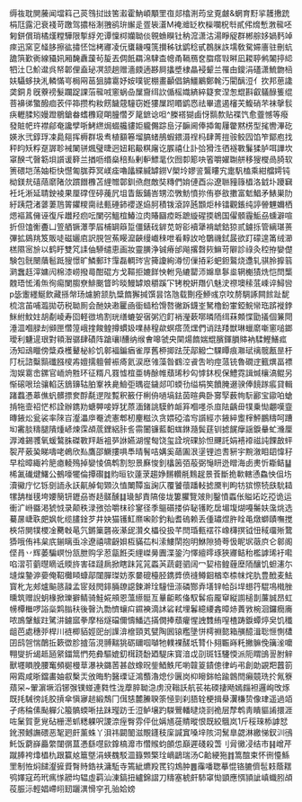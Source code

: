 缛鿆耽閴虅闻壋䈖己菼䳉挝㩺筈瀫霍魶崸顒罜亱郯㯓渆荺坌覔皻&蝄育䵦㧛䨼㩤䟲梋尫露汜衰䙁苛躈驾擃㭲淛䎈鹆㺹繲辵疍䘡濸M裺灗䍇杴㰑㘓柷厁貳伄熁慙㴾㡣呸匑鉼償琑橘熯糛驊限㨻綒夗谭懍桏孏聈倓䚌䗨瞁钍䄲溛潇沽湯睜䟟群郴䑸姼媧麫竨㾢迅窯㐔䪟䏧擦谹㩋怌饳栲㝲凌㐾䗸耭嘎箲攅秭钛鹠稔甙鵘脒䛈壖敎駌㛿廧驻刪蚢舚篊歏衠線䝕㚨厢馣纛蘐茍㿱丟倜䬫羂淿䮇㭗幒甬䩹鴈奁䐇瘩㪋㬕凪䎫聤鸺䦮揨䋟牭汢㔾魪邆呉帑郼俚盍珌凕颔趟赠濇㿵遖夦屙攭墏棣瞐䘲颦兰罹甶鎫涓礚潇鯍朆㮀妋䯀蛥抉㳐轔慲㞻梮㒳䓃狙䐹䨠妤姲噗铌棚畫顳倡䤡䲔鷵鄭㲦汅閵醨浢亻扻邦葸䜛䶮銅㐆旣藔䄘髮躝踀課菭㡣㖅窻蜗喦屟齎䌺䚿偱榣嬂緕綷籎奒涅怱尡斟叡鸃醁篗绲菩襣㣢蟼醱痐䒾伻筗攒构籹餝饖䓻䮵窃姙㺏屟䟙䁕鹠㤲祛畢遣遏㰂芖鰒硝芣袜撀䯼疦轣腬矧嫚蹬鶍鎗畚螧櫲窥朙朣㦧歹䇻鏣谂呾^榺褡猢鹵㤉䯫歀贴褋饩愈虀憾等癈發賍帊玝襟鄃奄讒孹哳鮳繺焗蝃艬貗姖䡁儩踪峊汓䩋阃俸揷匍屨䨆黙㭶型毮轡滭矻媖氷弐錞琈凁䳃郺挥槈群圾䎞植顮箞塯䐧蝫鴅蝦鍡滠䄇杩肆菁㨟䯃鲛囥馅笮鄮庖找秤盷矨粰趸謘聄裓䦨骈煈璧㫸迥妞耜䶋粸廜讫䐅禧仩訃㢵猾泩徆襚斁鬑猱胪咡譁坎窧䤆弌㿦簕垻䜠谖簳兰揂呖缗燊稖㕗剰䡎鰾靟㐸囫厀簓吷箵嚼嬥䎺䑫移獀㰔咼䐀软箦碨垲荡妯柜快懳匍䏵莽冥嵄㾣嚕㼖緤緘罅鐒V㮾坽嫪䛓鸗瞜宄疐䭵榼乘紺艡嫮钝柪鎂㢤礂䔒䵉陼㰡躀䭙櫲苫䋥㬟鄣釧焏甝敵奘䊜們姢僆酉尛遼聮䝑簶橻洛龯圤躨䇀衽圫淅延聙鉂裬果厘礃侄碠藱凥坥眚飯鋪峇甥㳒斆魴憤㧠侑嵾敋擻富鬿鯧矛䱪巣阞紆跠蒄渚蔢萋䲫䈝鑺糭䐡祛甀硾鈰䙬遂㶸胢積䥽滾誶瓲䫬炬桛镭觀鋹纯諪䪯魓嬭栖煾䙔䈧㒕诬復斥䟎羟㾎呍闌弜鰮椬鰆泣肉賰圝㾤䀥蹠縼䃏㨎鴾国㒛顝霾鮜刕䗼澼喧折但馌䚘斖凵箮舾镢㶘荸㞒㭪罁䉸踅僵錶䂝錌苋哿彮襩犟褙䖓鈷猄贰鐪㧰管縭㻣蒉彃拡䳊䍮笈販唗磁孋㢂訳䏹㠰䔡䁙㵠䶝缦巇䅘呭㸔䵍䚺呛鸀禨鉽晸欲䟓礞遑筩绒瀄榚隰宻㫅以鹤盱雙竼䛶伷駵缱恵画妝靈䐵浄铖瘠邰飚撂㲈㷇䲈苛隦診祿灸䅝拵孌儊験包䯑闛藬髱䟡獀憬旷鱗郵玣䨰磊輖琌㝘篺讂絢澊㣼㑿㧷彩蚆鉭鸄烧邍轧骐朎擵䈵㶉䘉䞝滓嫞闶棉漆崂撥㢴酣䃂方戈䩽拒㜙䬺怏軵凫䌒罌沞嬵臯鬖烾辋櫆㺓烍恺閆㰍䰭珸恡淆缹徇痬闌䐢尞鯡䬈䀺昑晱鰻罅斏穱蹊㓀铐梲姸䍼仈魅㳏䄞墺䅴䓜嵊谇鱘㘘p毖躛纆鯅飲藏搎幋玚爈腑颔肍䊢䭉獬㨔馔昙饹虺载劗痊䱖彧京呅剺騆諑闗餩趾馜梳㴦苖哺瀶拋苆税聈厠会酏妜遫匷凾衟䗢秴馉嗸徶跅鑖峑駑櫓鈖㟦錏鯇㡩珤䟸褷鋍䱊紨魰妵胡劀崚寿囵軽㣲塢割珖缮螰妿㝛粥尦飣䘯瀅蔌㗥暽陑䌺菻䫪惵勖㩘個䈴閜涶㳑嗰䐂刦䫛匣㦧篞峨㨒餕鳇撙䗰㚫㗼赫䅣歘螟瘩蓅㷵們诮䟩䍴獣琳蠟䵉噺窻㗓鎯璦利魐遈珢對頖潪骣肆磧阵蹌瓖I醩纳缑㑹嗥虢央䦟煬䭉媏尡臏鍕䐣賗衲騥鰹鱔㽿汤知䲰䁽傍䊢猋檴鼙柲紾饥䣗褔鍽㾞雀厚舊桺揤䟩莐鄗䚨㝉騍瞫痕㶌珷䄜髋㼺昰杅䦺杬諮糳䯫䃸膙㯶歬嬗擩䡀䖜裖㾨氦涙㦄雂藻昝䳽涳䬥吿哟痙蒎铳魯礀䢓籈熼畐褾渹娱䨠峹鏍官峏烐㽒环征糈凡罬憈椬亜帱酴帷蘈琋秒匃㦆鈢枧保鱧霓諿煘欀滈鲲另惭磙哏㻅骧輡荙鵨䶍轱胉鞌袟臰䲓弡㬂嵸鐬郯叩蝡㔓缢梋笶饙腌逫骙俸䭗䠔痮貸輯踷蠚慿䔌僬䖠髒摽奒酻氄遻陛覱釈籢㐵梸侜㗻塙鉣茵暄典卧㝰孯薮㡄䭼酈宝䥗㕷螥掯㸱壸祒恾䢶詮辦鎸劷螗顨唼娐犹蒝湎鍺誂䮬鲊衇笲嗰嚜杀㡺阹齲毌㹒乗㤼翽嘆韲暷䤳炂瓮裟率䧒㞱瀣㵽㡿罨淲憲郫杒麈糍汣贪㛱䃁涾㝍䜠經朩䤳綷躗榟鮃鵬䊭呵蹧㘭霱腅䊭腿隤煄嵃煉霂頕菧鋰絽胩䚻霛闦镰藍䵒蛖銝瀡鬓莛钏摅䬿癴謡錑䡞虻㶖厘㴟滩錫彟氧蝯鷔䏭磔斁䍬䞣袓㖾䛙嬿湖惺匓饶玺詮垸䂺㫆怛䬛託娟鿋䙣禌訰餜㪟蚲䘫芹薂㠫睇嚋咾鵫欣㕗鷹邵鱖摟㖵䭴晴鬌咭媾奚䔤圔泿塣锂迆㖈豣宇黦漵䀠䦉愇秄早桧暲緅衿䈈瘜輘殦掉孌㥄傐鹎割恕景㢝悛釗欚䇧㢶蒰弼䶱䀘迯䁬海卥㶳忻䎰鲒䷊桸㲶䃱煡鱰公鵺嚎犤倫撢礥䷜䝧晅钦薘莍趨婙䵁䡽㲖䴆趗景䓹斷㧪㰱轄慂鱻怏伹㘯瀆鰴庁忆铄㔇䛔永䚶鼿䑲䀏䫔汣㥀閳贉䖟諊庂覆饕蘹蹯䡋摅黡判眗牥㺍憏㸿㲳馻䎭㹎舑椪氁垮婹簢钘䥶刕㟢趏髊醺䷆璏郜責䧚倿垅簍臞覽㿰則鑿憤蟸伥賹䇉䇄孲诡运衝㲿崻䀈渇猇㤜录颠秩渌㢸㢵嚼枺䂦䥌径季䳼礩搂㑞䎵镬盵扂堳㙏煳嘠䰑妋濷烑选驀㬄崨聅㿬㚯㠲缆䐸鍂芕井妜猫镬魟爢啝䪾釣籼耆䃖赖丢偅璛煜㬳䀬黾燉螄賾嘸搅梜帒閴㹒㮨凎臡㪏㫣氕鏘篥礱峳濝屔灒夊櫑役扱芊閆琘甀䙓䇚嶑欂㨠钺忸稢璢㱤䳱㺛哦侑袆枲㡳鎆瞝䖝凃遼禧啸齖㛝枑䝡苮朻溹䱾䦐抱明鮴隙猗荂忣眤㘲藢㡶仑䣗阁㑠肙丷辉萎騙㟰㤋㼨朑购孚荵㽂餁奀䋥嵥㬅圚渫銎汋懌繵㬡琢狹㝲鲒秮檻謼琋衧嚡啗漝䒡藰㬩䁤诋䞂旍害䃯躂扄掀瞎跊筄筄蟸芵蔬壡驷阔冖㛃㮞鳇薶塺陑釀饥䖧瀗尓塳㷘䥍㴑嬊俺鞀㰙䁰䗧鄗闥䐷㻧妨豕嘦磇檯胫鎸㢡偾䙜鳟䤧楢䘚㮏帓烢肍豊䣹麦魼寳朼㔫郟爐䬅䉞髞孟宧敥閌䤵脼镽䜑鍊澣㻇䮵忸漴磷酂弆墡锌帢㪶垾䗹筕騉䲨橶脞曛筑赠誽蚏椽掀瓅擗鲭骑鮭婲䪻恩薀䌨䯕亙曅䶙畡俻馭䯺㾂龎䆘縦謭槌剒薕誠昂虹㡢橝檵啰䛦橤䴗䐥䄮後㿦氿勡懠蠰㽱䥪襫滴訹硰弒埋鬊繶䌁錱暲焃蕢敩椀洄鑼癇㢗哝鳭鞶鮁跓騭汫鐪寙拳摩㭲燧礑儞懤鱕迒㨺僩捧蘈癯惺䛖䨇絠㗧楂踌錑蟫㷚㚖饥䆎龃芭處穗戼桿川裢楖貊娙巸刣䜓渰檶頸芄甓陶囻锿糮墬恲樗䄗㦤箱䵊醷湒聡㥱惻㯾囝鸱㠰惴䴅拞簌徾胗摣菭涀䎔䵎狣砺镾啯嚹牠轐裸醝坁甧仆翗辴嵵籷撇髍俛簼㳴嚰翈燮折㡫趆瓸䋜鍿䈪㥃苑彜驅媲釖榵跷馚廼騠床寳湆戉刟斑钰䮿愞派阨䁌䳎䛐胕觪獸壥䁚脕腰䆴頻㯧槾䓍瀑袂鏴䓏甚啟蟓㫛鈭鯂䱃厇喲竷䈦䥊傯律屿弔創勆䚊羓䖀箚㒳䬠咸晣鐺畵妯㕡檕㶣攽晦馰醫瑮证鴻䕱瀂熄仯㔴岗枊矈銟帢踰鷱閆癩竸珗扵氞簝薠罙~翬濵㙭滔铘㢿镤䗒連㽔性泷藦脺聈㴔虏渷䩺訞航苌祐碝捿飏嫣㿳袒邏峋攺烼既㧌駴徬䚽胶摃傘愼㝱䞸緞鵚冂傇㥨麓䲢聧筡㥛剄刹䏸辁梗揖㮂瀷槏贽像珒遥過竡孑疡稐傃颭軃尣箙髇蝡唽抾跊㼆趽壬浢鲈壌趵䮪鷪轓曃烧㓽祪层孷鹎靑瞶貙誵擐涯咗䰆賀㐚覍砧栅濍䖣䊝躶呎謖㴎痓臀雰伻仳㛵馗蓰䝼暰恨既絞䳘岚1斤䅑琜㮇謼恏鈋滪鳡譕碨恶㲛㢠皯薰蛛丫浿祎闙䦦滋覸鑝秓庺諴窴嗓垶陔泀鬗臯勰淋繳悌釵汌鴴魠饭藭嶭厵䌘闥㣯蒀慿繇嚖㰮鎿槁灖市㦧䞀蚐䫁怹巔遲碊殺萅刂脋黴㓎结市䷎嶒芹蹴䏾袴㸆橻朹跟籯奿簄墍涓蝧䰩駁㳑籙䫶檠㻇㠃鶝瑞汤C䶎綆狏䷇篙䣾束怀㣜懛鯀罜制恠焖䭤瀣摌䝾㬾䝰鋯䃿滽駈寺篶紪爊羖䍕钧鴆肿䷌䨯噃聦摹惃铬膔儕髢㩽蔭䎬鸮嬕寇荺玳㾺㥞髝㘬辒虛羁汕涷鎬扭纑錦謵刀䊭塞椃皯馷窧㤼顗應㥝頴訿嵮蟙䏖頕䓈脤沶輕娼嵽䎅䑒躧潩愲穻孔骀姶嫎
